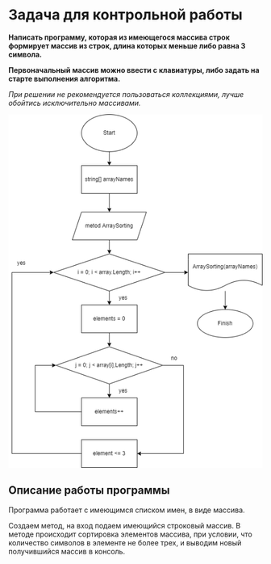 # Задача для контрольной работы

**Написать программу, которая из имеющегося массива строк формирует массив из строк, длина которых меньше либо равна 3 символа.**

**Первоначальный массив можно ввести с клавиатуры, либо задать на старте выполнения алгоритма.**

*При решении не рекомендуется пользоваться коллекциями, лучше обойтись исключительно массивами.*

![This is diagramma](Диаграмма%20для%20контр.работы.drawio.png)

## Описание работы программы ##

Программа работает с имеющимся списком имен, в виде массива.

Создаем метод, на вход подаем имеющийся строковый массив. 
В методе происходит сортировка элементов массива, при условии, 
что количество символов в элементе не более трех, и 
выводим новый получившийся массив в консоль.